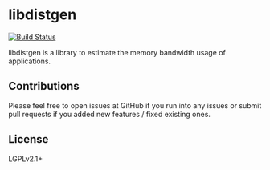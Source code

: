 # libdistgen

[![Build Status](https://travis-ci.org/lrr-tum/libdistgen.svg?branch=master)](https://travis-ci.org/lrr-tum/libdistgen)

libdistgen is a library to estimate the memory bandwidth usage of applications.

## Contributions

Please feel free to open issues at GitHub if you run into any issues or submit pull requests if you added new features / fixed existing ones.

## License

LGPLv2.1+
